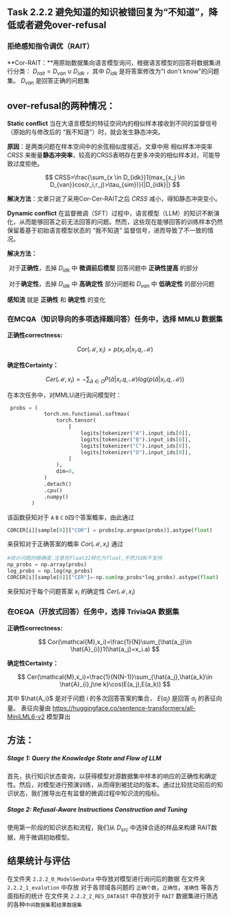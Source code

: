 ## Task 2.2.2 避免知道的知识被错回复为“不知道”，降低或者避免over-refusal
### 拒绝感知指令调优（RAIT）
**Cor-RAIT：**用原始数据集向语言模型询问，根据语言模型的回答将数据集进行分类： $D_{rait} = D_{van} \cup D_{idk}$ ，其中 $D_{idk}$ 是将答案修改为"I don't know"的问题集。 $D_{van}$ 是回答正确的问题集
## over-refusal的两种情况：

**Static conflict**   当在大语言模型的特征空间内的相似样本接收到不同的监督信号（原始的与修改后的 “我不知道”）时，就会发生静态冲突。 

**原因**：是两类问题在样本空间中的余弦相似度接近。文章中用  相似样本冲突率 $CRSS$ 来衡量**静态冲突率**，较高的CRSS表明存在更多冲突的相似样本对，可能导致过度拒绝。

$$
CRSS=\frac{\sum_{x \in D_{idk}}1(max_{x_j \in D_{van}}cos(r_i,r_j)>\tau_{sim})}{|D_{idk}|}
$$

**解决方法**：文章只说了采用Cor-Cer-RAIT之后 $CRSS$ 减小，得知静态冲突变小。

**Dynamic conflict**  在监督微调（SFT）过程中，语言模型（LLM）的知识不断演化，从而能够回答之前无法回答的问题。然而，这些现在能够回答的训练样本仍然保留着基于初始语言模型状态的 “我不知道” 监督信号，进而导致了不一致的情况。 

**解决方法：**

​	对于**正确性**，去掉 $D_{idk}$ 中 **微调前后模型** 回答问题中 **正确性提高** 的部分

​	对于**确定性**，去掉 $D_{idk}$ 中 **高确定性** 部分问题和 $D_{van}$ 中 **低确定性** 的部分问题

**感知流** 就是 **正确性** 和 **确定性** 的变化

### 在MCQA（知识导向的多项选择题问答）任务中，选择 MMLU 数据集
**正确性correctness:**

$$
Cor(\mathcal{M},x_i)=p(x_i.a|x_i.q,\mathcal{M})
$$

**确定性Certainty：**

$$
Cer(\mathcal{M},x_i)=-\sum_{\hat{a}\in O}P(\hat{a}|x_i.q,\mathcal{M})log(p(\hat{a}|x_i.q,\mathcal{M}))
$$

在本次任务中，对MMLU进行询问模型时：
```python
 probs = (
            torch.nn.functional.softmax(
                torch.tensor(
                    [
                        logits[tokenizer("A").input_ids[0]],
                        logits[tokenizer("B").input_ids[0]],
                        logits[tokenizer("C").input_ids[0]],
                        logits[tokenizer("D").input_ids[0]],
                    ]
                ),
                dim=0,
            )
            .detach()
            .cpu()
            .numpy()
        )
```
该函数获知对于 `A` `B` `C` `D`四个答案概率，由此通过
```python
CORCER[i][sample[0]]["COR"] = probs[np.argmax(probs)].astype(float) 
```
来获知对于正确答案的概率 $Cor(\mathcal{M},x_i)$
通过
```python
#统计问题的精确度,注意将float32转化为float,不然JSON不支持
np_probs = np.array(probs)
log_probs = np.log(np_probs)
CORCER[i][sample[0]]["CER"]=-np.sum(np_probs*log_probs).astype(float)
```
来获知对于每个问题答案 $x_i$ 的确定性 $Cer(\mathcal{M},x_i)$
### 在OEQA（开放式回答）任务中，选择 TriviaQA 数据集
**正确性correctness:**

$$
Cor(\mathcal{M},x_i)=\frac{1}{N}\sum_{\hat{a_j}\in \hat{A}_{i}}1(\hat{a_j}=x_i.a)
$$

**确定性Certainty：**

$$
Cer(\mathcal{M},x_i)=\frac{1}{N(N-1)}\sum_{\hat{a_j},\hat{a_k}\in \hat{A}_{i},j\ne k}\cos(E(a_j),E(a_k))
$$

其中 $\hat{A_i}$ 是对于问题 $i$ 的多次回答答案的集合，  $E(a_j)$ 是回答 $a_j$ 的表征向量。
表征向量由 https://huggingface.co/sentence-transformers/all-MiniLML6-v2 模型算出

## 方法：

##### Stage 1: Query the Knowledge State and Flow of LLM  	

首先，执行知识状态查询，以获得模型对源数据集中样本的响应的正确性和确定性。然后，对模型进行预演训练，从而得到被扰动的版本。通过比较扰动前后的知识状态，我们推导出在有监督的微调过程中知识流的指标。

##### Stage 2: Refusal-Aware Instructions Construction and Tuning  	

使用第一阶段的知识状态和流程，我们从 $D_{src}$ 中选择合适的样品来构建 RAIT数据，用于微调初始模型。

## 结果统计与评估
在文件夹 `2.2.2_0_ModelGenData` 中存放对模型进行询问后的数据
在文件夹 `2.2.2_1_evalution` 中存放 对于各领域各问题的 `正确个数`，`正确性`，`准确性` 等各方面指标的统计
在文件夹 `2.2.2_2_RES_DATASET` 中存放对于 `RAIT` 数据集进行筛选的各种`中间数据集`和`结果数据集`